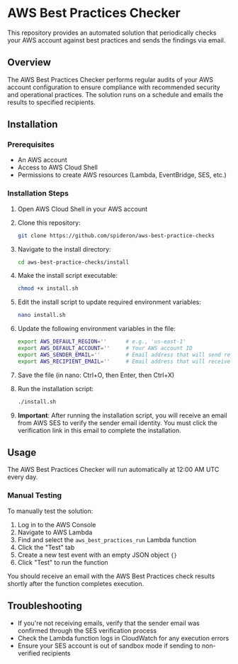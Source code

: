 # AWS Best Practices Checker

This repository provides an automated solution that periodically checks your AWS 
account against best practices and sends the findings via email.

## Overview

The AWS Best Practices Checker performs regular audits of your AWS account configuration 
to ensure compliance with recommended security and operational practices. The solution runs 
on a schedule and emails the results to specified recipients.

## Installation

### Prerequisites

- An AWS account
- Access to AWS Cloud Shell
- Permissions to create AWS resources (Lambda, EventBridge, SES, etc.)

### Installation Steps

1. Open AWS Cloud Shell in your AWS account

2. Clone this repository:
   ```bash
   git clone https://github.com/spideron/aws-best-practice-checks
   ```

3. Navigate to the install directory:
   ```bash
   cd aws-best-practice-checks/install
   ```

4. Make the install script executable:
   ```bash
   chmod +x install.sh
   ```

5. Edit the install script to update required environment variables:
   ```bash
   nano install.sh
   ```

6. Update the following environment variables in the file:
   ```bash
   export AWS_DEFAULT_REGION=''      # e.g., 'us-east-1'
   export AWS_DEFAULT_ACCOUNT=''     # Your AWS account ID
   export AWS_SENDER_EMAIL=''        # Email address that will send reports
   export AWS_RECIPIENT_EMAIL=''     # Email address that will receive reports
   ```

7. Save the file (in nano: Ctrl+O, then Enter, then Ctrl+X)

8. Run the installation script:
   ```bash
   ./install.sh
   ```

9. **Important**: After running the installation script, you will receive an email from 
AWS SES to verify the sender email identity. You must click the verification link in this 
email to complete the installation.

## Usage

The AWS Best Practices Checker will run automatically at 12:00 AM UTC every day.

### Manual Testing

To manually test the solution:

1. Log in to the AWS Console
2. Navigate to AWS Lambda
3. Find and select the `aws_best_practices_run` Lambda function
4. Click the "Test" tab
5. Create a new test event with an empty JSON object `{}`
6. Click "Test" to run the function

You should receive an email with the AWS Best Practices check results shortly after 
the function completes execution.

## Troubleshooting

- If you're not receiving emails, verify that the sender email was confirmed through the SES verification process
- Check the Lambda function logs in CloudWatch for any execution errors
- Ensure your SES account is out of sandbox mode if sending to non-verified recipients